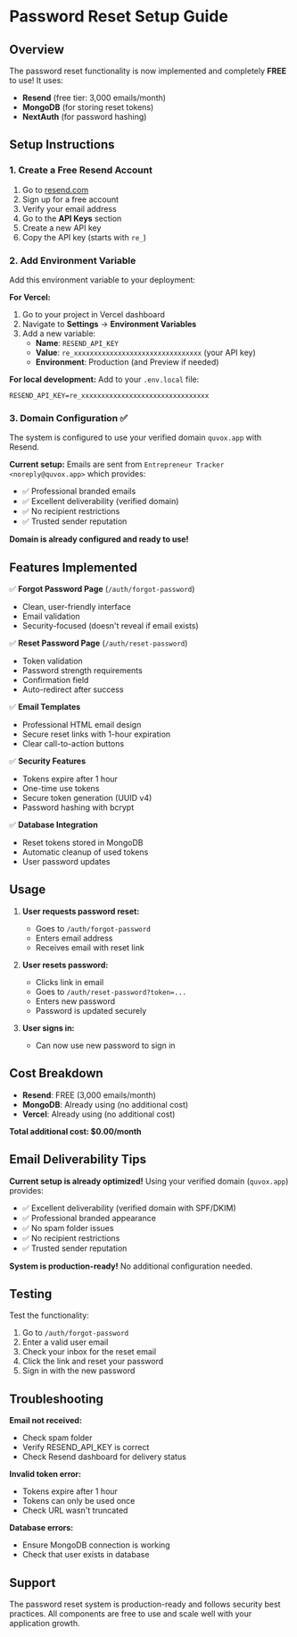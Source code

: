 # Password Reset Setup Guide

## Overview
The password reset functionality is now implemented and completely **FREE** to use! It uses:
- **Resend** (free tier: 3,000 emails/month)
- **MongoDB** (for storing reset tokens)
- **NextAuth** (for password hashing)

## Setup Instructions

### 1. Create a Free Resend Account

1. Go to [resend.com](https://resend.com)
2. Sign up for a free account
3. Verify your email address
4. Go to the **API Keys** section
5. Create a new API key
6. Copy the API key (starts with `re_`)

### 2. Add Environment Variable

Add this environment variable to your deployment:

**For Vercel:**
1. Go to your project in Vercel dashboard
2. Navigate to **Settings** → **Environment Variables**
3. Add a new variable:
   - **Name**: `RESEND_API_KEY`
   - **Value**: `re_xxxxxxxxxxxxxxxxxxxxxxxxxxxxxxxx` (your API key)
   - **Environment**: Production (and Preview if needed)

**For local development:**
Add to your `.env.local` file:
```
RESEND_API_KEY=re_xxxxxxxxxxxxxxxxxxxxxxxxxxxxxxxx
```

### 3. Domain Configuration ✅

The system is configured to use your verified domain `quvox.app` with Resend.

**Current setup:** Emails are sent from `Entrepreneur Tracker <noreply@quvox.app>` which provides:
- ✅ Professional branded emails
- ✅ Excellent deliverability (verified domain)
- ✅ No recipient restrictions
- ✅ Trusted sender reputation

**Domain is already configured and ready to use!**

## Features Implemented

✅ **Forgot Password Page** (`/auth/forgot-password`)
- Clean, user-friendly interface
- Email validation
- Security-focused (doesn't reveal if email exists)

✅ **Reset Password Page** (`/auth/reset-password`)
- Token validation
- Password strength requirements
- Confirmation field
- Auto-redirect after success

✅ **Email Templates**
- Professional HTML email design
- Secure reset links with 1-hour expiration
- Clear call-to-action buttons

✅ **Security Features**
- Tokens expire after 1 hour
- One-time use tokens
- Secure token generation (UUID v4)
- Password hashing with bcrypt

✅ **Database Integration**
- Reset tokens stored in MongoDB
- Automatic cleanup of used tokens
- User password updates

## Usage

1. **User requests password reset:**
   - Goes to `/auth/forgot-password`
   - Enters email address
   - Receives email with reset link

2. **User resets password:**
   - Clicks link in email
   - Goes to `/auth/reset-password?token=...`
   - Enters new password
   - Password is updated securely

3. **User signs in:**
   - Can now use new password to sign in

## Cost Breakdown

- **Resend**: FREE (3,000 emails/month)
- **MongoDB**: Already using (no additional cost)
- **Vercel**: Already using (no additional cost)

**Total additional cost: $0.00/month**

## Email Deliverability Tips

**Current setup is already optimized!** Using your verified domain (`quvox.app`) provides:
- ✅ Excellent deliverability (verified domain with SPF/DKIM)
- ✅ Professional branded appearance
- ✅ No spam folder issues
- ✅ No recipient restrictions
- ✅ Trusted sender reputation

**System is production-ready!** No additional configuration needed.

## Testing

Test the functionality:

1. Go to `/auth/forgot-password`
2. Enter a valid user email
3. Check your inbox for the reset email
4. Click the link and reset your password
5. Sign in with the new password

## Troubleshooting

**Email not received:**
- Check spam folder
- Verify RESEND_API_KEY is correct
- Check Resend dashboard for delivery status

**Invalid token error:**
- Tokens expire after 1 hour
- Tokens can only be used once
- Check URL wasn't truncated

**Database errors:**
- Ensure MongoDB connection is working
- Check that user exists in database

## Support

The password reset system is production-ready and follows security best practices. All components are free to use and scale well with your application growth. 